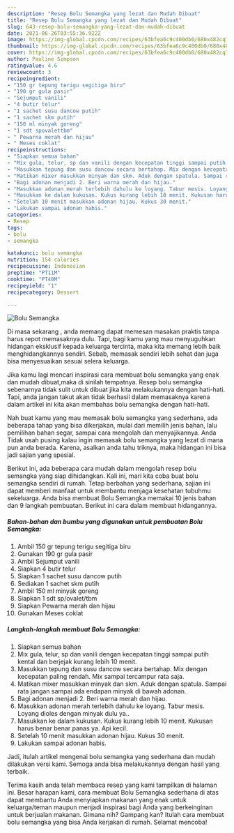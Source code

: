 ```yaml
---
description: "Resep Bolu Semangka yang lezat dan Mudah Dibuat"
title: "Resep Bolu Semangka yang lezat dan Mudah Dibuat"
slug: 643-resep-bolu-semangka-yang-lezat-dan-mudah-dibuat
date: 2021-06-26T03:55:36.922Z
image: https://img-global.cpcdn.com/recipes/63bfea6c9c400db0/680x482cq70/bolu-semangka-foto-resep-utama.jpg
thumbnail: https://img-global.cpcdn.com/recipes/63bfea6c9c400db0/680x482cq70/bolu-semangka-foto-resep-utama.jpg
cover: https://img-global.cpcdn.com/recipes/63bfea6c9c400db0/680x482cq70/bolu-semangka-foto-resep-utama.jpg
author: Pauline Simpson
ratingvalue: 4.6
reviewcount: 3
recipeingredient:
- "150 gr tepung terigu segitiga biru"
- "190 gr gula pasir"
- "Sejumput vanili"
- "4 butir telur"
- "1 sachet susu dancow putih"
- "1 sachet skm putih"
- "150 ml minyak goreng"
- "1 sdt spovalettbm"
- " Pewarna merah dan hijau"
- " Meses coklat"
recipeinstructions:
- "Siapkan semua bahan"
- "Mix gula, telur, sp dan vanili dengan kecepatan tinggi sampai putih kental dan berjejak kurang lebih 10 menit."
- "Masukkan tepung dan susu dancow secara bertahap. Mix dengan kecepatan paling rendah. Mix sampai tercampur rata saja."
- "Matikan mixer masukkan minyak dan skm. Aduk dengan spatula. Sampai rata jangan sampai ada endapan minyak di bawah adonan."
- "Bagi adonan menjadi 2. Beri warna merah dan hijau."
- "Masukkan adonan merah terlebih dahulu ke loyang. Tabur mesis. Loyang dioles dengan minyak dulu ya.."
- "Masukkan ke dalam kukusan. Kukus kurang lebih 10 menit. Kukusan harus benar benar panas ya. Api kecil."
- "Setelah 10 menit masukkan adonan hijau. Kukus 30 menit."
- "Lakukan sampai adonan habis."
categories:
- Resep
tags:
- bolu
- semangka

katakunci: bolu semangka 
nutrition: 154 calories
recipecuisine: Indonesian
preptime: "PT11M"
cooktime: "PT40M"
recipeyield: "1"
recipecategory: Dessert

---
```



![Bolu Semangka](https://img-global.cpcdn.com/recipes/63bfea6c9c400db0/680x482cq70/bolu-semangka-foto-resep-utama.jpg)

Di masa  sekarang , anda memang dapat memesan masakan praktis tanpa harus repot memasaknya dulu. Tapi, bagi kamu yang mau menyuguhkan hidangan eksklusif kepada keluarga tercinta, maka kita memang lebih baik menghidangkannya sendiri. Sebab, memasak sendiri lebih sehat dan juga bisa menyesuaikan sesuai selera keluarga.

Jika kamu lagi mencari inspirasi cara membuat bolu semangka yang enak dan mudah dibuat,maka di sinilah tempatnya. Resep bolu semangka  sebenarnya tidak sulit untuk dibuat jika kita melakukannya dengan hati-hati. Tapi, anda jangan takut akan tidak berhasil dalam memasaknya 
karena dalam artikel ini kita akan membahas bolu semangka dengan hati-hati.  



Nah buat kamu yang mau memasak bolu semangka yang sederhana, ada beberapa tahap yang bisa dikerjakan, mulai dari memilih jenis bahan, lalu pemilihan bahan segar, sampai cara mengolah dan menyajikannya. Anda Tidak usah pusing kalau ingin memasak bolu semangka yang lezat di mana pun anda berada. Karena, asalkan anda  tahu triknya, maka hidangan ini bisa jadi sajian yang spesial.

Berikut ini, ada beberapa cara mudah dalam mengolah resep bolu semangka yang siap dihidangkan. Kali ini, mari kita coba buat bolu semangka sendiri di rumah. Tetap berbahan yang sederhana, sajian ini dapat memberi manfaat untuk membantu menjaga kesehatan tubuhmu sekeluarga. Anda bisa membuat Bolu Semangka memakai 10 jenis bahan dan 9 langkah pembuatan. Berikut ini cara dalam membuat hidangannya.

<!--inarticleads1-->

##### Bahan-bahan dan bumbu yang digunakan untuk pembuatan Bolu Semangka:

1. Ambil 150 gr tepung terigu segitiga biru
1. Gunakan 190 gr gula pasir
1. Ambil Sejumput vanili
1. Siapkan 4 butir telur
1. Siapkan 1 sachet susu dancow putih
1. Sediakan 1 sachet skm putih
1. Ambil 150 ml minyak goreng
1. Siapkan 1 sdt sp/ovalet/tbm
1. Siapkan  Pewarna merah dan hijau
1. Gunakan  Meses coklat




<!--inarticleads2-->

##### Langkah-langkah membuat Bolu Semangka:

1. Siapkan semua bahan
1. Mix gula, telur, sp dan vanili dengan kecepatan tinggi sampai putih kental dan berjejak kurang lebih 10 menit.
1. Masukkan tepung dan susu dancow secara bertahap. Mix dengan kecepatan paling rendah. Mix sampai tercampur rata saja.
1. Matikan mixer masukkan minyak dan skm. Aduk dengan spatula. Sampai rata jangan sampai ada endapan minyak di bawah adonan.
1. Bagi adonan menjadi 2. Beri warna merah dan hijau.
1. Masukkan adonan merah terlebih dahulu ke loyang. Tabur mesis. Loyang dioles dengan minyak dulu ya..
1. Masukkan ke dalam kukusan. Kukus kurang lebih 10 menit. Kukusan harus benar benar panas ya. Api kecil.
1. Setelah 10 menit masukkan adonan hijau. Kukus 30 menit.
1. Lakukan sampai adonan habis.




Jadi, itulah artikel mengenai  bolu semangka  yang sederhana dan mudah dilakukan versi kami. Semoga anda bisa melakukannya dengan hasil yang terbaik. 

Terima kasih anda telah membaca resep yang kami tampilkan di halaman ini. Besar harapan kami, cara membuat  Bolu Semangka sederhana di atas dapat membantu Anda menyiapkan makanan yang enak untuk keluarga/teman maupun menjadi inspirasi bagi Anda yang berkeinginan untuk berjualan makanan. Gimana nih? Gampang kan? Itulah cara membuat bolu semangka yang bisa Anda kerjakan di rumah. Selamat mencoba!

